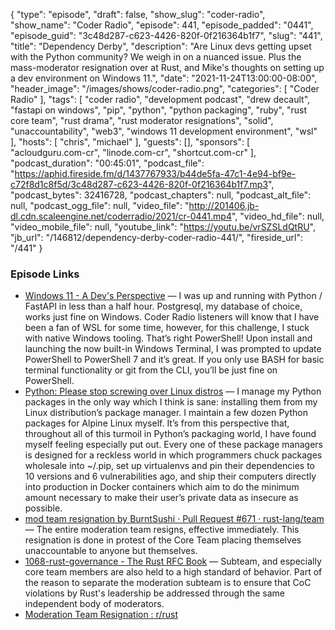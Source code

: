 {
  "type": "episode",
  "draft": false,
  "show_slug": "coder-radio",
  "show_name": "Coder Radio",
  "episode": 441,
  "episode_padded": "0441",
  "episode_guid": "3c48d287-c623-4426-820f-0f216364b1f7",
  "slug": "441",
  "title": "Dependency Derby",
  "description": "Are Linux devs getting upset with the Python community? We weigh in on a nuanced issue. Plus the mass-moderator resignation over at Rust, and Mike's thoughts on setting up a dev environment on Windows 11.",
  "date": "2021-11-24T13:00:00-08:00",
  "header_image": "/images/shows/coder-radio.png",
  "categories": [
    "Coder Radio"
  ],
  "tags": [
    "coder radio",
    "development podcast",
    "drew decault",
    "fastapi on windows",
    "pip",
    "python",
    "python packaging",
    "ruby",
    "rust core team",
    "rust drama",
    "rust moderator resignations",
    "solid",
    "unaccountability",
    "web3",
    "windows 11 development environment",
    "wsl"
  ],
  "hosts": [
    "chris",
    "michael"
  ],
  "guests": [],
  "sponsors": [
    "acloudguru.com-cr",
    "linode.com-cr",
    "shortcut.com-cr"
  ],
  "podcast_duration": "00:45:01",
  "podcast_file": "https://aphid.fireside.fm/d/1437767933/b44de5fa-47c1-4e94-bf9e-c72f8d1c8f5d/3c48d287-c623-4426-820f-0f216364b1f7.mp3",
  "podcast_bytes": 32416728,
  "podcast_chapters": null,
  "podcast_alt_file": null,
  "podcast_ogg_file": null,
  "video_file": "http://201406.jb-dl.cdn.scaleengine.net/coderradio/2021/cr-0441.mp4",
  "video_hd_file": null,
  "video_mobile_file": null,
  "youtube_link": "https://youtu.be/vrSZSLdQtRU",
  "jb_url": "/146812/dependency-derby-coder-radio-441/",
  "fireside_url": "/441"
}


### Episode Links

  * [Windows 11 - A Dev's Perspective](https://dominickm.com/windows-11-a-devs-perspective/ "Windows 11 - A Dev's Perspective") — I was up and running with Python / FastAPI in less than a half hour. Postgresql, my database of choice, works just fine on Windows. Coder Radio listeners will know that I have been a fan of WSL for some time, however, for this challenge, I stuck with native Windows tooling. That’s right PowerShell! Upon install and launching the now built-in Windows Terminal, I was prompted to update PowerShell to PowerShell 7 and it’s great. If you only use BASH for basic terminal functionality or git from the CLI, you’ll be just fine on PowerShell.
  * [Python: Please stop screwing over Linux distros](https://drewdevault.com/2021/11/16/Python-stop-screwing-distros-over.html "Python: Please stop screwing over Linux distros") — I manage my Python packages in the only way which I think is sane: installing them from my Linux distribution’s package manager. I maintain a few dozen Python packages for Alpine Linux myself. It’s from this perspective that, throughout all of this turmoil in Python’s packaging world, I have found myself feeling especially put out. Every one of these package managers is designed for a reckless world in which programmers chuck packages wholesale into ~/.pip, set up virtualenvs and pin their dependencies to 10 versions and 6 vulnerabilities ago, and ship their computers directly into production in Docker containers which aim to do the minimum amount necessary to make their user’s private data as insecure as possible.
  * [mod team resignation by BurntSushi · Pull Request #671 · rust-lang/team](https://github.com/rust-lang/team/pull/671 "mod team resignation by BurntSushi · Pull Request #671 · rust-lang/team") — The entire moderation team resigns, effective immediately. This resignation is done in protest of the Core Team placing themselves unaccountable to anyone but themselves.
  * [1068-rust-governance - The Rust RFC Book](https://rust-lang.github.io/rfcs/1068-rust-governance.html "1068-rust-governance - The Rust RFC Book") — Subteam, and especially core team members are also held to a high standard of behavior. Part of the reason to separate the moderation subteam is to ensure that CoC violations by Rust's leadership be addressed through the same independent body of moderators.
  * [Moderation Team Resignation : r/rust](https://www.reddit.com/r/rust/comments/qzme1z/moderation_team_resignation/hlnxl9f/ "Moderation Team Resignation : r/rust")


